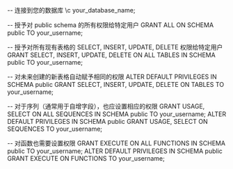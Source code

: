 -- 连接到您的数据库
\c your_database_name;

-- 授予对 public schema 的所有权限给特定用户
GRANT ALL ON SCHEMA public TO your_username;

-- 授予对所有现有表格的 SELECT, INSERT, UPDATE, DELETE 权限给特定用户
GRANT SELECT, INSERT, UPDATE, DELETE ON ALL TABLES IN SCHEMA public TO your_username;

-- 对未来创建的新表格自动赋予相同的权限
ALTER DEFAULT PRIVILEGES IN SCHEMA public GRANT SELECT, INSERT, UPDATE, DELETE ON TABLES TO your_username;

-- 对于序列（通常用于自增字段），也应设置相应的权限
GRANT USAGE, SELECT ON ALL SEQUENCES IN SCHEMA public TO your_username;
ALTER DEFAULT PRIVILEGES IN SCHEMA public GRANT USAGE, SELECT ON SEQUENCES TO your_username;

-- 对函数也需要设置权限
GRANT EXECUTE ON ALL FUNCTIONS IN SCHEMA public TO your_username;
ALTER DEFAULT PRIVILEGES IN SCHEMA public GRANT EXECUTE ON FUNCTIONS TO your_username;
